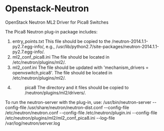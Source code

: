Openstack-Neutron
=================

OpenStack Neutron ML2 Driver for Pica8 Switches


The Pica8 Neutron plug-in package includes:

1. entry_points.txt
This file should be copied to the <python lib>/neutron-2014.1.1-py2.7.egg-info/, e.g., /usr/lib/python2.7/site-packages/neutron-2014.1.1-py2.7.egg-info/.
2. ml2_conf_pica8.ini The file should be located in /etc/neutron/plugins/ml2/.
3. ml2_conf.ini The file should be updated with 'mechanism_drivers = openvswitch,pica8'.
The file should be located in /etc/neutron/plugins/ml2/.
4. <dir> pica8 The directory and it files should be copied to  <python lib>/neutron/plugins/ml2/drivers/.

To run the neutron-server with the plug-in, use:
/usr/bin/neutron-server --config-file /usr/share/neutron/neutron-dist.conf --config-file /etc/neutron/neutron.conf --config-file /etc/neutron/plugin.ini --config-file /etc/neutron/plugins/ml2/ml2_conf_pica8.ini  --log-file /var/log/neutron/server.log

